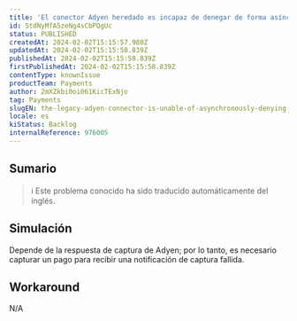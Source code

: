 ```yaml
---
title: 'El conector Adyen heredado es incapaz de denegar de forma asíncrona la captura de pagos'
id: 5tdNyMfA5zeNg4sCbPQgUc
status: PUBLISHED
createdAt: 2024-02-02T15:15:57.980Z
updatedAt: 2024-02-02T15:15:58.839Z
publishedAt: 2024-02-02T15:15:58.839Z
firstPublishedAt: 2024-02-02T15:15:58.839Z
contentType: knownIssue
productTeam: Payments
author: 2mXZkbi0oi061KicTExNjo
tag: Payments
slugEN: the-legacy-adyen-connector-is-unable-of-asynchronously-denying-payment-capture
locale: es
kiStatus: Backlog
internalReference: 976005
---
```


## Sumario

>ℹ️ Este problema conocido ha sido traducido automáticamente del inglés.



## Simulación


Depende de la respuesta de captura de Adyen; por lo tanto, es necesario capturar un pago para recibir una notificación de captura fallida.



## Workaround


N/A





